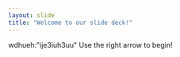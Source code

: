 ```yaml
---
layout: slide
title: "Welcome to our slide deck!"
---
```

wdhueh:"ije3iuh3uu"
Use the right arrow to begin!
